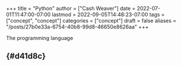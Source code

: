 +++
title = "Python"
author = ["Cash Weaver"]
date = 2022-07-01T11:47:00-07:00
lastmod = 2022-09-05T14:48:23-07:00
tags = ["concept", "concept"]
categories = ["concept"]
draft = false
aliases = "/posts/27b0e33a-6754-40b8-99d8-46650e8626aa"
+++

The programming language


##  {#d41d8c}
